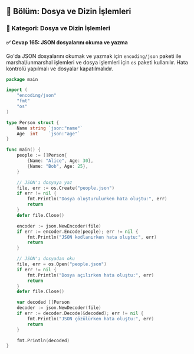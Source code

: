 ## 📘 Bölüm: Dosya ve Dizin İşlemleri  
### 🔹 Kategori: Dosya ve Dizin İşlemleri  
#### ✅ Cevap 165: JSON dosyalarını okuma ve yazma

Go'da JSON dosyalarını okumak ve yazmak için `encoding/json` paketi ile marshal/unmarshal işlemleri ve dosya işlemleri için `os` paketi kullanılır. Hata kontrolü yapılmalı ve dosyalar kapatılmalıdır.

```go
package main

import (
    "encoding/json"
    "fmt"
    "os"
)

type Person struct {
    Name string `json:"name"`
    Age  int    `json:"age"`
}

func main() {
    people := []Person{
        {Name: "Alice", Age: 30},
        {Name: "Bob", Age: 25},
    }

    // JSON'ı dosyaya yaz
    file, err := os.Create("people.json")
    if err != nil {
        fmt.Println("Dosya oluşturulurken hata oluştu:", err)
        return
    }
    defer file.Close()

    encoder := json.NewEncoder(file)
    if err := encoder.Encode(people); err != nil {
        fmt.Println("JSON kodlanırken hata oluştu:", err)
        return
    }

    // JSON'ı dosyadan oku
    file, err = os.Open("people.json")
    if err != nil {
        fmt.Println("Dosya açılırken hata oluştu:", err)
        return
    }
    defer file.Close()

    var decoded []Person
    decoder := json.NewDecoder(file)
    if err := decoder.Decode(&decoded); err != nil {
        fmt.Println("JSON çözülürken hata oluştu:", err)
        return
    }

    fmt.Println(decoded)
}
```
